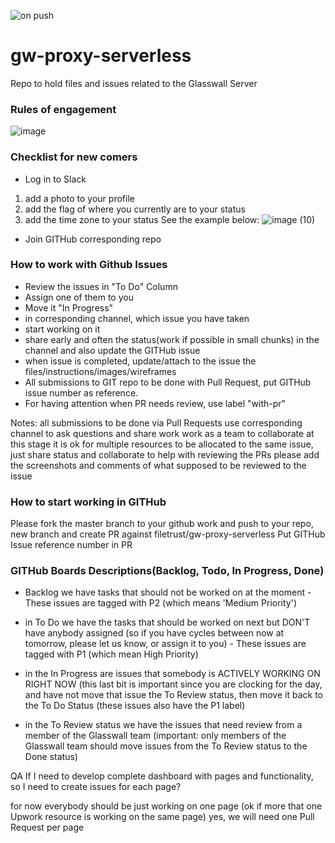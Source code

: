 ![on push](https://github.com/filetrust/gw-proxy-serverless/workflows/on%20push/badge.svg?branch=master)

# gw-proxy-serverless
Repo to hold files and issues related to the Glasswall Server


### Rules of engagement

![image](https://user-images.githubusercontent.com/57914593/75183406-63a99800-573a-11ea-8dc1-bd76ac70cabf.png)

### Checklist for new comers
- Log in to Slack
1. add a photo to your profile
2. add the flag of where you currently are to your status
3. add the time zone to your status
See the example below: 
![image (10)](https://user-images.githubusercontent.com/10744307/75746757-8d0a8b00-5d1b-11ea-9cd7-0cb60f773f53.png)

- Join GITHub corresponding repo


### How to work with Github Issues
- Review the issues in "To Do" Column
- Assign one of them to you
- Move it "In Progress"
- in corresponding channel, which issue you have taken
- start working on it
- share early and often the status(work if possible in small chunks) in the channel and also update the GITHub issue
- when issue is completed, update/attach to the issue  the files/instructions/images/wireframes
- All submissions to GIT repo to be done with Pull Request, put GITHub issue number as reference.
- For having attention when PR needs review, use label "with-pr"


Notes:
all submissions to be done via Pull Requests
use corresponding channel to ask questions and share work
work as a team to collaborate
at this stage it is ok for multiple resources to be allocated to the same issue, just share status and collaborate
to help with reviewing the PRs please add the screenshots and comments of what supposed to be reviewed to the issue


### How to start working in GITHub
Please fork the master branch to your github
work and push to your repo, new branch and create PR against filetrust/gw-proxy-serverless
Put GITHub Issue reference number in PR


### GITHub Boards Descriptions(Backlog, Todo, In Progress, Done)


-  Backlog we have tasks that should not be worked on at the moment - These issues are tagged with P2 (which means 'Medium Priority')

- in To Do we have the tasks that should be worked on next but DON'T have anybody assigned (so if you have cycles between now at tomorrow, please let us know, or assign it to you) - These issues are tagged with P1 (which mean High Priority)

- in the In Progress are issues that somebody is ACTIVELY WORKING ON RIGHT NOW (this last bit is important since you are clocking for the day, and have not move that issue the To Review status, then move it back to the To Do Status (these issues also have the P1 label)

- in the To Review status we have the issues that need review from a member of the Glasswall team (important: only members of the Glasswall team should move issues from the To Review status to the Done status)

QA
If I need to develop complete dashboard with pages and functionality, so I need to create issues for each page?

for now everybody should be just working on one page (ok if more that one Upwork resource is working on the same page)
yes, we will need one Pull Request per page

